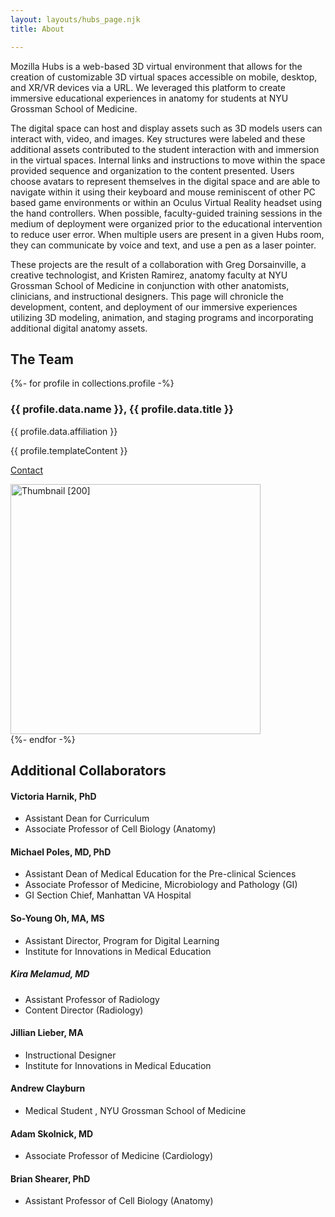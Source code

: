 ```yaml
---
layout: layouts/hubs_page.njk
title: About

---
```



Mozilla Hubs is a web-based 3D virtual environment that allows for the creation of customizable 3D virtual spaces accessible on mobile, desktop, and XR/VR devices via a URL. We leveraged this platform to create immersive educational experiences in anatomy for students at NYU Grossman School of Medicine. 

The digital space can host and display assets such as 3D models users can interact with, video, and images. Key structures were labeled and these additional assets contributed to the student interaction with and immersion in the virtual spaces. Internal links and instructions to move within the space provided sequence and organization to the content presented. Users choose avatars to represent themselves in the digital space and are able to navigate within it using their keyboard and mouse reminiscent of other PC based game environments or within an Oculus Virtual Reality headset using the hand controllers. When possible, faculty-guided training sessions in the medium of deployment were organized prior to the educational intervention to reduce user error. When multiple users are present in a given Hubs room, they can communicate by voice and text, and use a pen as a laser pointer. 

These projects are the result of a collaboration with Greg Dorsainville, a creative technologist, and Kristen Ramirez, anatomy faculty at NYU Grossman School of Medicine in conjunction with other anatomists, clinicians, and instructional designers. This page will chronicle the development, content, and deployment of our immersive experiences utilizing 3D modeling, animation, and staging programs and incorporating additional digital anatomy assets. 


## The Team

<div class="row mb-2">
{%- for profile in collections.profile -%}  
        <div class="col-md-10">
          <div class="card flex-md-row mb-4 box-shadow h-md-250">
            <div class="card-body d-flex flex-column align-items-start">           
              <h3 class="mt-0">
                {{ profile.data.name }}, {{ profile.data.title }}
              </h3>
              <p>
                {{ profile.data.affiliation }}
              </p>
              <p class="card-text mb-auto"> {{ profile.templateContent }} </p>
              <p>
               <a type="button" class="btn btn-primary" href="mailto:{{ profile.data.contact }}">Contact</a> 
              </p> 
            </div>
            <img class="card-img-left flex-auto d-none d-md-block" width="400px" alt="Thumbnail [200]"  src="{{ profile.data.thumbnail}}" data-holder-rendered="true">
          </div>
        </div>       
{%- endfor -%}
</div> 



## Additional Collaborators

#### Victoria Harnik, PhD
- Assistant Dean for Curriculum   
- Associate Professor of Cell Biology (Anatomy)   

#### Michael Poles, MD, PhD
- Assistant Dean of Medical Education for the Pre-clinical Sciences   
- Associate Professor of Medicine, Microbiology and Pathology (GI)   
- GI Section Chief, Manhattan VA Hospital   

#### So-Young Oh, MA, MS
- Assistant Director, Program for Digital Learning   
- Institute for Innovations in Medical Education   

##### Kira Melamud, MD
- Assistant Professor of Radiology   
- Content Director (Radiology)   

#### Jillian Lieber, MA
- Instructional Designer   
- Institute for Innovations in Medical Education   

#### Andrew Clayburn
- Medical Student , NYU Grossman School of Medicine   

#### Adam Skolnick, MD
- Associate Professor of Medicine (Cardiology)   

#### Brian Shearer, PhD
- Assistant Professor of Cell Biology (Anatomy)   


